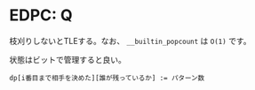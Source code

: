 # EDPC: Q

枝刈りしないとTLEする。なお、 `__builtin_popcount` は `O(1)` です。

状態はビットで管理すると良い。

```
dp[i番目まで相手を決めた][誰が残っているか] := パターン数
```

